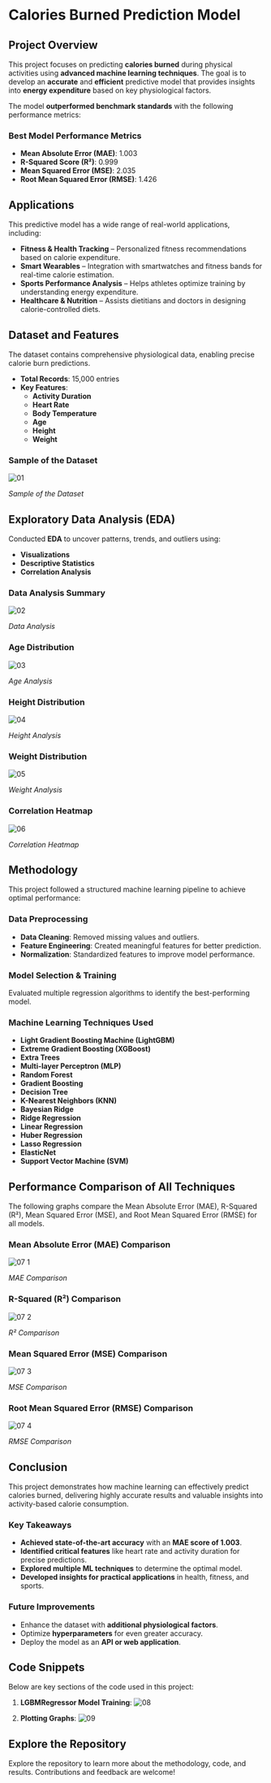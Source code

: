 # Calories Burned Prediction Model 

## Project Overview  
This project focuses on predicting **calories burned** during physical activities using **advanced machine learning techniques**. The goal is to develop an **accurate** and **efficient** predictive model that provides insights into **energy expenditure** based on key physiological factors.  

The model **outperformed benchmark standards** with the following performance metrics:  

### Best Model Performance Metrics  
- **Mean Absolute Error (MAE)**: 1.003  
- **R-Squared Score (R²)**: 0.999  
- **Mean Squared Error (MSE)**: 2.035  
- **Root Mean Squared Error (RMSE)**: 1.426  

## Applications  
This predictive model has a wide range of real-world applications, including:  

- **Fitness & Health Tracking** – Personalized fitness recommendations based on calorie expenditure.  
- **Smart Wearables** – Integration with smartwatches and fitness bands for real-time calorie estimation.  
- **Sports Performance Analysis** – Helps athletes optimize training by understanding energy expenditure.  
- **Healthcare & Nutrition** – Assists dietitians and doctors in designing calorie-controlled diets.  

## Dataset and Features  
The dataset contains comprehensive physiological data, enabling precise calorie burn predictions.  

- **Total Records**: 15,000 entries  
- **Key Features**:  
  - **Activity Duration**  
  - **Heart Rate**  
  - **Body Temperature**  
  - **Age**  
  - **Height**  
  - **Weight**  

### Sample of the Dataset  

![01](https://github.com/user-attachments/assets/3742df7e-1995-4f0b-a055-aed646168d04)

*Sample of the Dataset* 

## Exploratory Data Analysis (EDA)  
Conducted **EDA** to uncover patterns, trends, and outliers using:  

- **Visualizations**  
- **Descriptive Statistics**  
- **Correlation Analysis** 

### Data Analysis Summary  

![02](https://github.com/user-attachments/assets/a2f2bdac-83f5-4d78-9f83-c217e54ca077)

*Data Analysis* 

### Age Distribution  
![03](https://github.com/user-attachments/assets/c7e4224c-8786-47ec-9f14-4b83b4424f27)

*Age Analysis* 

### Height Distribution  
![04](https://github.com/user-attachments/assets/0ff7f8e9-4fa4-49ac-8f8c-9f134248e594)

*Height Analysis* 

### Weight Distribution  
![05](https://github.com/user-attachments/assets/3daa10bd-32e0-45ac-98c2-30118eec729d)

*Weight Analysis* 

### Correlation Heatmap  
![06](https://github.com/user-attachments/assets/6890994a-ba03-4da9-ae7d-c12070ca380f)

*Correlation Heatmap* 

## Methodology  
This project followed a structured machine learning pipeline to achieve optimal performance:  

### **Data Preprocessing**  
- **Data Cleaning**: Removed missing values and outliers.  
- **Feature Engineering**: Created meaningful features for better prediction.  
- **Normalization**: Standardized features to improve model performance.  

### **Model Selection & Training**  
Evaluated multiple regression algorithms to identify the best-performing model.  

### Machine Learning Techniques Used  
- **Light Gradient Boosting Machine (LightGBM)**  
- **Extreme Gradient Boosting (XGBoost)**  
- **Extra Trees**  
- **Multi-layer Perceptron (MLP)**  
- **Random Forest**  
- **Gradient Boosting**  
- **Decision Tree**  
- **K-Nearest Neighbors (KNN)**  
- **Bayesian Ridge**  
- **Ridge Regression**  
- **Linear Regression**  
- **Huber Regression**  
- **Lasso Regression**  
- **ElasticNet**  
- **Support Vector Machine (SVM)**  

## Performance Comparison of All Techniques
The following graphs compare the Mean Absolute Error (MAE), R-Squared (R²), Mean Squared Error (MSE), and Root Mean Squared Error (RMSE) for all models.

### Mean Absolute Error (MAE) Comparison
![07 1](https://github.com/user-attachments/assets/a798c74e-77cb-44ea-bf7e-a98b38520b2f)

*MAE Comparison* 

### R-Squared (R²) Comparison
![07 2](https://github.com/user-attachments/assets/4b18303a-11c2-4653-8407-936e94ad2c3d)

*R² Comparison* 

### Mean Squared Error (MSE) Comparison
![07 3](https://github.com/user-attachments/assets/8bf805f5-e47c-4375-a748-507188a20012)

*MSE Comparison* 

### Root Mean Squared Error (RMSE) Comparison
![07 4](https://github.com/user-attachments/assets/e7d3ca7f-218c-497f-b55a-55c49e581a6f)

*RMSE Comparison* 

## Conclusion
This project demonstrates how machine learning can effectively predict calories burned, delivering highly accurate results and valuable insights into activity-based calorie consumption.

### Key Takeaways  
- **Achieved state-of-the-art accuracy** with an **MAE score of 1.003**.  
- **Identified critical features** like heart rate and activity duration for precise predictions.  
- **Explored multiple ML techniques** to determine the optimal model.  
- **Developed insights for practical applications** in health, fitness, and sports.  

### Future Improvements  
- Enhance the dataset with **additional physiological factors**.  
- Optimize **hyperparameters** for even greater accuracy.  
- Deploy the model as an **API or web application**.  

## Code Snippets
Below are key sections of the code used in this project:

1. **LGBMRegressor Model Training**:
![08](https://github.com/user-attachments/assets/806da799-2d8a-4920-932d-799276a43db6)

2. **Plotting Graphs**:
![09](https://github.com/user-attachments/assets/50fc8001-7c9f-41ed-8dce-8d95c28b6b24)

## Explore the Repository
Explore the repository to learn more about the methodology, code, and results. Contributions and feedback are welcome!
